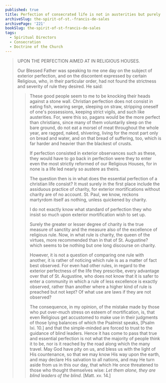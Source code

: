 ```yaml
---
published: true
title: Perfection of consecrated life is not in austerities but purely in Love of God
archiveSlug: the-spirit-of-st.-francis-de-sales
archivePage: '221'
bookSlug: the-spirit-of-st-francis-de-sales
tags:
  - Spiritual Directors
  - Consecration
  - Doctrine of the Church
---
```


> UPON THE PERFECTION AIMED AT IN RELIGIOUS HOUSES.
>
> Our Blessed Father was speaking to me one day on the subject of exterior perfection, and on the discontent expressed by certain Religious, who, in their particular order, had not found the strictness and severity of rule they desired. He said:
>
>> These good people seem to me to be knocking their heads against a stone wall. Christian perfection does not consist in eating fish, wearing serge, sleeping on straw, stripping oneself of one's possessions, keeping strict vigils, and such like austerities. For, were this so, pagans would be the more perfect than christians, since many of them voluntarily sleep on the bare ground, do not eat a morsel of meat throughout the whole year, are ragged, naked, shivering, living for the most part only on bread and water, and on that bread of suffering, too, which is far harder and heavier than the blackest of crusts.
>>
>> If perfection consisted in exterior observances such as these, they would have to go back in perfection were they to enter even the most strictly reformed of our Religious Houses, for in none is a life led nearly so austere as theirs.
>>
>> The question then is in what does the essential perfection of a christian life consist? It must surely in the first place include the assiduous practice of charity, for exterior mortifications without charity are of no account. St. Paul, we know, reckons martyrdom itself as nothing, unless quickened by charity.
>>
>> I do not exactly know what standard of perfection they who insist so much upon exterior mortification wish to set up.
>>
>> Surely the greater or lesser degree of charity is the true measure of sanctity and the measure also of the excellence of religious rule. Now, in what rule is charity, the queen of the virtues, more recommended than in that of St. Augustine? which seems to be nothing but one long discourse on charity.
>>
>> However, it is not a question of comparing one rule with another, it is rather of noticing which rule is as a matter of fact best observed. For even had other rules, in regard to the exterior perfectness of the life they prescribe, every advantage over that of St. Augustine, who does not know that it is safer to enter a community in which a rule of less excellence is exactly observed, rather than another where a higher kind of rule is preached but not kept? Of what use are laws if they are not observed?
>>
>> The consequence, in my opinion, of the mistake made by those who put over-much stress on esteem of mortification, is, that even Religious get accustomed to make use in their judgments of those lying balances of which the Psalmist speaks, [Psalm lxi. 10.] and that the simple-minded are forced to trust to the guidance of blind leaders. Hence it has come to pass that true and essential perfection is not what the majority of people think it to be, nor is it reached by the road along which the many travel. May God have pity on us, and bless us with the light of His countenance, so that we may know His way upon the earth, and may declare His salvation to all nations, and may He turn aside from us in this our day, that which He once threatened to those who thought themselves wise: *Let them alone, they are blind leaders of the blind.* [Matt. xv. 14.]
